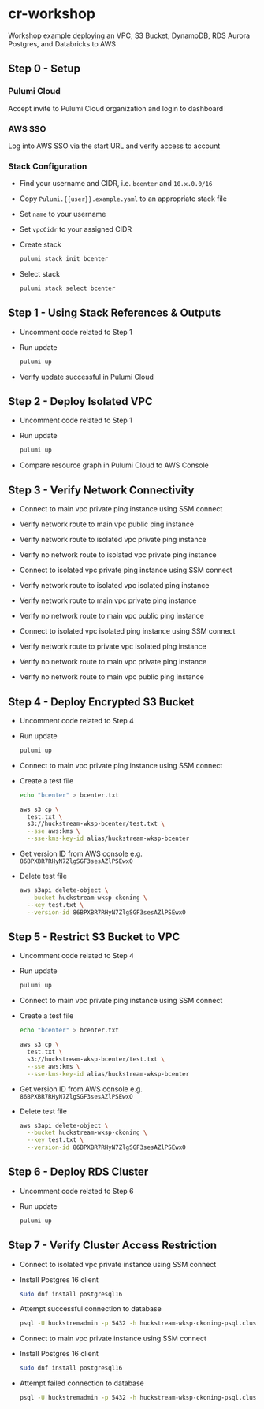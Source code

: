 # cr-workshop
Workshop example deploying an VPC, S3 Bucket, DynamoDB, RDS Aurora Postgres, and Databricks to AWS

## Step 0 - Setup

### Pulumi Cloud

Accept invite to Pulumi Cloud organization and login to dashboard

### AWS SSO

Log into AWS SSO via the start URL and verify access to account

### Stack Configuration
- Find your username and CIDR, i.e. `bcenter` and `10.x.0.0/16`

- Copy `Pulumi.{{user}}.example.yaml` to an appropriate stack file

- Set `name` to your username

- Set `vpcCidr` to your assigned CIDR

- Create stack
  ```bash
  pulumi stack init bcenter
  ```

- Select stack
  ```bash
  pulumi stack select bcenter
  ```

## Step 1 - Using Stack References & Outputs
- Uncomment code related to Step 1

- Run update
  ```bash
  pulumi up
  ```

- Verify update successful in Pulumi Cloud

## Step 2 - Deploy Isolated VPC
- Uncomment code related to Step 1

- Run update
  ```bash
  pulumi up
  ```

- Compare resource graph in Pulumi Cloud to AWS Console

## Step 3 - Verify Network Connectivity
- Connect to main vpc private ping instance using SSM connect
- Verify network route to main vpc public ping instance
- Verify network route to isolated vpc private ping instance
- Verify no network route to isolated vpc private ping instance

- Connect to isolated vpc private ping instance using SSM connect
- Verify network route to isolated vpc isolated ping instance
- Verify network route to main vpc private ping instance
- Verify no network route to main vpc public ping instance

- Connect to isolated vpc isolated ping instance using SSM connect
- Verify network route to private vpc isolated ping instance
- Verify no network route to main vpc private ping instance
- Verify no network route to main vpc public ping instance


## Step 4 - Deploy Encrypted S3 Bucket

- Uncomment code related to Step 4

- Run update
  ```bash
  pulumi up
  ```
- Connect to main vpc private ping instance using SSM connect

- Create a test file
  ```bash
  echo "bcenter" > bcenter.txt

  aws s3 cp \
    test.txt \
    s3://huckstream-wksp-bcenter/test.txt \
    --sse aws:kms \
    --sse-kms-key-id alias/huckstream-wksp-bcenter
  ```

- Get version ID from AWS console e.g. `86BPXBR7RHyN7ZlgSGF3sesAZlPSEwxO`

- Delete test file
  ```bash
  aws s3api delete-object \
    --bucket huckstream-wksp-ckoning \
    --key test.txt \
    --version-id 86BPXBR7RHyN7ZlgSGF3sesAZlPSEwxO
  ```

## Step 5 - Restrict S3 Bucket to VPC
- Uncomment code related to Step 4

- Run update
  ```bash
  pulumi up
  ```

- Connect to main vpc private ping instance using SSM connect

- Create a test file
  ```bash
  echo "bcenter" > bcenter.txt

  aws s3 cp \
    test.txt \
    s3://huckstream-wksp-bcenter/test.txt \
    --sse aws:kms \
    --sse-kms-key-id alias/huckstream-wksp-bcenter
  ```

- Get version ID from AWS console e.g. `86BPXBR7RHyN7ZlgSGF3sesAZlPSEwxO`

- Delete test file
  ```bash
  aws s3api delete-object \
    --bucket huckstream-wksp-ckoning \
    --key test.txt \
    --version-id 86BPXBR7RHyN7ZlgSGF3sesAZlPSEwxO
  ```

## Step 6 - Deploy RDS Cluster
- Uncomment code related to Step 6

- Run update
  ```bash
  pulumi up
  ```

## Step 7 - Verify Cluster Access Restriction
- Connect to isolated vpc private instance using SSM connect

- Install Postgres 16 client
  ```bash
  sudo dnf install postgresql16
  ```

- Attempt successful connection to database
  ```bash
  psql -U huckstremadmin -p 5432 -h huckstream-wksp-ckoning-psql.cluster-c3qokks4q6jn.us-east-1.rds.amazonaws.com
  ```

- Connect to main vpc private instance using SSM connect

- Install Postgres 16 client
  ```bash
  sudo dnf install postgresql16
  ```

- Attempt failed connection to database
  ```bash
  psql -U huckstremadmin -p 5432 -h huckstream-wksp-ckoning-psql.cluster-c3qokks4q6jn.us-east-1.rds.amazonaws.com
  ```
